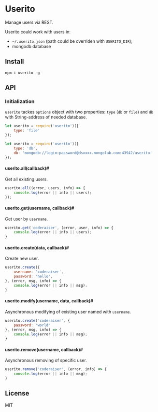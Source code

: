 # Userito

Manage users via REST.

Userito could work with users in:
- `~/.userito.json` (path could be overriden with `USERITO_DIR`);
- mongodb database

## Install

`npm i userito -g`

## API

### Initialization
`userito` tackes `options` object with two properties: `type` (`db` or `file`) and `db` with String-address of needed database.

```js
let userito = require('userito')({
    type: 'file'
});

let userito = require('userito')({
    type: 'db',
    db: 'mongodb://login:password@dsxxxx.mongolab.com:43942/userito'
});
```

#### userito.all(callback)#
Get all existing users.

```js
userito.all((error, users, info) => {
    console.log(error || info || users);
});
```
#### userito.get(username, callback)#
Get user by `username`.

```js
userito.get('coderaiser', (error, user, info) => {
    console.log(error || info || users);
}
```

#### userito.create(data, callback)#
Create new user.

```js
userito.create({
    username: 'coderaiser',
    password: 'hello',
}, (error, msg, info) => {
    console.log(error || info || msg);
}
```

#### userito.modify(username, data, callback)#
Asynchronous modifying of existing user named with `username`.

```js
userito.create('coderaiser', {
    password: 'world'
}, (error, msg, info) => {
    console.log(error || info || msg);
}
```

#### userito.remove(username, callback)#
Asynchronous removing of specific user.

```js
userito.remove('coderaiser', (error, info) => {
    console.log(error || info || msg);
}
```

## License

MIT

